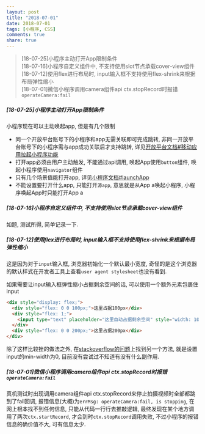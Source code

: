 ```yaml
---
layout: post
title: "2018-07-01"
date: 2018-07-01
tags: [小程序, CSS]
comments: true
share: true
---
```


> [18-07-25]小程序主动打开App限制条件 <br>
> [18-07-16]小程序自定义组件中, 不支持使用slot节点承载cover-view组件 <br>
> [18-07-12]使用flex进行布局时, input输入框不支持使用flex-shrink来根据布局弹性缩小 <br>
> [18-07-01]微信小程序调用camera组件api ctx.stopRecord时报错`operateCamera:fail` <br>

##### [18-07-25]小程序主动打开App限制条件

小程序现在可以主动唤起app, 但是有几个限制

- 同一个开放平台账号下的小程序和app无需关联即可完成跳转, 非同一开放平台账号下的小程序需与app成功关联后才支持跳转, 详见[开放平台文档#移动应用拉起小程序功能](https://open.weixin.qq.com/cgi-bin/showdocument?action=dir_list&t=resource/res_list&verify=1&id=21526646385rK1Bs&lang=zh_CN)
- 打开app必须由用户主动触发, 不能通过api调用, 唤起App使用`button`组件, 唤起小程序使用`navigator`组件
- 只有几个场景值能打开app, 详见[小程序文档#launchApp](https://developers.weixin.qq.com/miniprogram/dev/api/launchApp.html)
- 不能设置要打开什么app, 只能打开`源app`, 意思就是从App a唤起小程序, 小程序唤起App时只能打开App a

##### [18-07-16]小程序自定义组件中, 不支持使用slot节点承载cover-view组件 

如题, 测试所得, 简单记录一下.

##### [18-07-12]使用flex进行布局时, input输入框不支持使用flex-shrink来根据布局弹性缩小

这是因为对于`input`输入框, 浏览器初始化一个默认最小宽度, 奇怪的是这个浏览器的默认样式在开发者工具上查看`user agent stylesheet`也没有看到.

如果需要让input输入框弹性缩小占据剩余空间的话, 可以使用一个额外元素包裹住input

```html
<div style="display: flex;">
  <div style="flex: 0 0 100px;">这里占据100px</div>
  <div style="flex: 1;">
    <input type="text" placeholder="这里自动占据剩余空间" style="width: 100%;"/>
  </div>
  <div style="flex: 0 0 200px;">这里占据200px</div>
</div>
```

除了这样比较挫的做法之外, 在[stackoverflow的问题](https://stackoverflow.com/questions/42421361/input-button-elements-not-shrinking-in-a-flex-container)上找到另一个方法, 就是设置input的min-width为0, 目前没有尝试过不知道有没有什么副作用.

##### [18-07-01]微信小程序调用camera组件api ctx.stopRecord时报错`operateCamera:fail`

真机测试时出现调用camera组件api ctx.stopRecord来停止拍摄视频时全部都跳到了fail回调, 报错信息(大概)为`errMsg: operateCamera:fail, is stopping`, 在网上根本找不到任何信息, 只能从代码一行行去推敲逻辑, 最终发现在某个地方调用了两次`ctx.startRecord`, 才会到时`ctx.stopRecord`调用失败, 不过小程序的报错信息的确价值不大, 可有信息太少.

